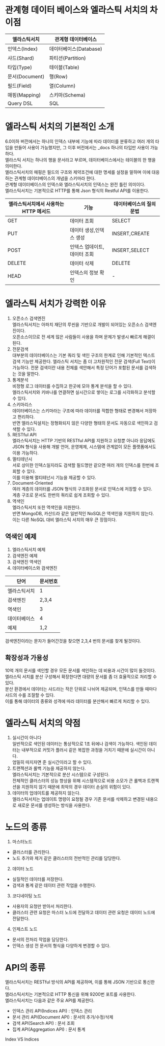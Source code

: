 # 관계형 데이터 베이스와 엘라스틱 서치의 차이점

|엘라스틱서치|관계형 데이터베이스|
|-----|-----------|
|인덱스(Index)|데이터베이스(Database)|
|샤드(Shard)|파티션(Partition)|
|타입(Type)|테이블(Table)|
|문서(Document)|행(Row)|
|필드(Field)|열(Column)|
|매핑(Mapping)|스키마(Schema)|
|Query DSL|SQL|

# 엘라스틱 서치의 기본적인 소개

6.0이하 버전에서는 하나의 인덱스 내부에 기능에 따라 데이터를 분류하고 여러 개의 타입을 만들어 사용이 가능했지만, 그 이후 버전에서는 _docs 하나의 타입만 사용이 가능하다.  
엘라스틱 서치는 하나의 행을 문서라고 부르며, 데이터베이스에서는 테이블의 한 행을 의미한다.  
엘라스틱서치의 매핑은 필드의 구조와 제약조건에 대한 명세를 설정을 말하며 이에 대응하는 관계형 데이터베이스의 개념을 스키마라 한다.  
관계형 데이터베이스의 인덱스와 엘라스틱서치의 인덱스는 완전 틀린 의미이다.  
엘라스틱서치는 기본적으로 HTTP를 통해 Json 형식의 Restful API를 이용한다.
  
|엘라스틱서치에서 사용하는 HTTP 메서드|기능|데이터베이스의 질의문법|
|-------------------|---------|----------|
|GET|데이터 조회|SELECT|
|PUT|데이터 생성,인덱스 생성|INSERT,CREATE|
|POST|인덱스 업데이트, 데이터 조회|INSERT,SELECT|
|DELETE|데이터 삭제|DELETE
|HEAD|인덱스의 정보 확인|-|

# 엘라스틱 서치가 강력한 이유
1. 오픈소스 검색엔진  
엘라스틱서치는 아파치 재단의 루씬을 기반으로 개발이 되어있는 오픈소스 검색엔진이다.  
오픈소스이므로 전 세계 많은 사람들이 사용을 하며 문제가 발생시 빠르게 해결이 된다.  
2. 전문검색  
대부분의 데이터베이스는 기본 쿼리 및 색인 구조의 한계로 인해 기본적인 텍스트 검색 기능만 제공한다.
엘라스틱 서치는 좀 더 고차원적인 전문 검색(Full Text)이 가능하다.
전문 검색이란 내용 전체를 색안해서 특정 단어가 포함된 문서를 검색하는 것을 말한다.
3. 통계분석  
비정형 로그 데이터를 수집하고 한곳에 모아 통계 분석을 할 수 있다.  
엘라스틱서치와 키바나를 연결하면 실시간으로 쌓이는 로그를 시각화하고 분석할 수 있다.
4. 스키마리스  
데이터베이스는 스키마라는 구조에 따라 데이터를 적합한 형태로 변경해서 저장하고 편리하다.  
반면 엘라스틱설치는 정형화되지 않은 다양한 형태의 문서도 자동으로 색인하고 검색할 수 있다.
5. RESTful API  
엘라스틱서치는 HTTP 기반의 RESTful API를 지원하고 요청뿐 아니라 응답에도 JSON 형식을 사용해 개발 언어, 운영체제, 시스템에 관계없이 모든 플랫폼에서도 이용 가능하다.
6. 멀티테넌시  
서로 상이한 인덱스일지라도 검색할 필드명만 같으면 여러 개의 인덱스를 한번에 조회할 수 있다.  
이를 이용해 멀티테넌시 기능을 제공할 수 있다.
7. Document-Oriented  
여러 계층의 데이터를 JSON 형식의 구조화된 문서로 인덱스에 저장할 수 있다.  
계층 구조로 문서도 한번의 쿼리로 쉽게 조회할 수 있다.
8. 역색인  
엘라스틱서치 또한 역색인을 지원한다.  
반면 MongoDB, 카산드라 같은 일반적인 NoSQL은 역색인을 지원하지 않는다.  
이는 다른 NoSQL 대비 엘라스틱 서치의 매우 큰 장점이다.

## 역색인 예제
1. 엘라스틱서치 예제
2. 검색엔진 예제
3. 검색엔진 역색인
4. 데이터베이스와 검색엔진

|단어|문서번호|
|----|----|
|엘라스틱서치|1|
|검색엔진|2,3,4|
|역색인|3|
|데이터베이스|4|
|예제|1,2|

검색엔진이라는 문자가 들어간것을 찾으면 2,3,4 번의 문서를 찾게 될것이다.
## 확장성과 가용성
10억 개의 문서를 색인할 경우 모든 문서를 색인하는 데 비용과 시간이 많이 들것이다.  
엘라스틱 서치를 분산 구성해서 확장한다면 대량의 문서를 좀 더 효율적으로 처리할 수있다.  
분산 환경에서 데이터는 샤드라는 작은 단위로 나뉘어 제공되며, 인덱스를 만들 때마다 샤드의 수를 조절할 수 있다.  
이를 통해 데이터의 종류와 성격에 따라 데이터를 분산해서 빠르게 처리할 수 있다.
# 엘라스틱 서치의 약점
1. 실시간이 아니다  
일반적으로 색인된 데이터는 통상적으로 1초 뒤에나 검색이 가능하다.
색인된 데이터는 내부적으로 커밋가 플러시 같은 복잡한 과정을 거치기 때문에 실시간이 아니다.  
엄밀히 따지자면 준 실시간이라고 할 수 있다.
2. 트랜젝션과 롤백 기능을 제공하지 않는다.  
엘라스틱서치는 기본적으로 분산 시스템으로 구성된다.  
전체적인 클러스터의 성능 향상을 위해 시스템적으로 비용 소모가 큰 롤백과 트랜젝션을 지원하지 않기 때문에 최악의 경우 데이터 손실의 위험이 있다.
3. 데이터의 업데이트를 제공하지 않는다.  
엘라스틱서치는 업데이트 명령이 요청될 경우 기존 문서를 삭제하고 변경된 내용으로 새로운 문서를 생성하는 방식을 사용한다.
# 노드의 종류
1. 마스터노드
- 클러스터를 관리한다.
- 노드 추가와 제거 같은 클러스터의 전반적인 관리를 담당한다.
2. 데이터 노드
- 실질적인 데이터를 저장한다.
- 검색과 통계 같은 데이터 관련 작업을 수행한다.
3. 코디네이팅 노드
- 사용자의 요청만 받아서 처리한다.
- 클러스터 관련 요청은 마스터 노드에 전달하고 데이터 관련 요청은 데이터 노드에 전달한다.
4. 인제스트 노드
- 문서의 전처리 작업을 담당한다.
- 인덱스 생성 전 문서의 형식을 다양하게 변경할 수 있다.
# API의 종류
엘라스틱서치는 RESTful 방식의 API를 제공하며, 이를 통해 JSON 기반으로 통신한다.  
엘라스틱서치는 기본적으로 HTTP 통신을 위해 9200번 포트를 사용한다.  
엘라스틱서치는 다음과 같은 주요 API를 제공한다.  
- 인덱스 관리 API(Indices API) : 인덱스 관리
- 문서 관리 API(Document API) : 문서의 추가/수정/삭제
- 검색 API(Search API) : 문서 조회
- 집계 API(Aggregation API) : 문서 통계

Index VS Indices
